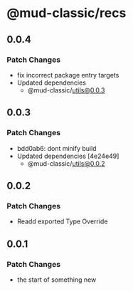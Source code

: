 # @mud-classic/recs

## 0.0.4

### Patch Changes

- fix incorrect package entry targets
- Updated dependencies
  - @mud-classic/utils@0.0.3

## 0.0.3

### Patch Changes

- bdd0ab6: dont minify build
- Updated dependencies [4e24e49]
  - @mud-classic/utils@0.0.2

## 0.0.2

### Patch Changes

- Readd exported Type Override

## 0.0.1

### Patch Changes

- the start of something new
